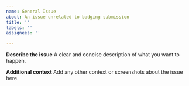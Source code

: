 ```yaml
---
name: General Issue
about: An issue unrelated to badging submission
title: ''
labels: ''
assignees: ''

---
```


**Describe the issue**
A clear and concise description of what you want to happen.

**Additional context**
Add any other context or screenshots about the issue here.

